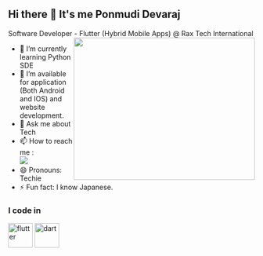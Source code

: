 ## Hi there 👋 It's me Ponmudi Devaraj

Software Developer - Flutter (Hybrid Mobile Apps) @ Rax Tech International
<img align="right" width="370" height="290" src="https://i.pinimg.com/originals/47/f0/34/47f0342cec72b800463bf003eac1257e.gif">                                             
- 🌱 I’m currently learning Python SDE
- 👯 I’m available for application (Both Android and IOS) and website development.
- 💬 Ask me about Tech
- 📫 How to reach me :
<br />[<img src="https://img.shields.io/badge/LinkedIn-0077B5?style=for-the-badge&logo=linkedin&logoColor=white" />](https://www.linkedin.com/in/ponmudiddeveloper/)
- 😄 Pronouns: Techie
- ⚡ Fun fact: I know Japanese.

### I code in
<img width="50" height="50" src="https://img.icons8.com/color/48/flutter.png" alt="flutter"/> <img width="50" height="50" src="https://img.icons8.com/color/48/dart.png" alt="dart"/>

